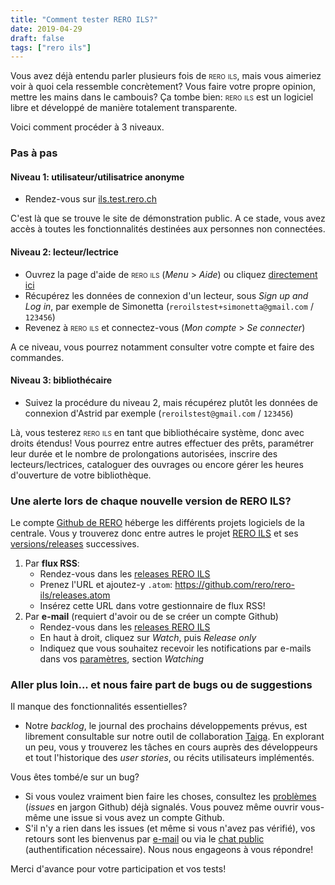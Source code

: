 ```yaml
---
title: "Comment tester RERO ILS?"
date: 2019-04-29
draft: false
tags: ["rero ils"]
---
```


Vous avez déjà entendu parler plusieurs fois de <span style="font-variant: small-caps">rero ils</span>, mais vous aimeriez voir à quoi cela ressemble concrètement? Vous faire votre propre opinion, mettre les mains dans le cambouis? Ça tombe bien: <span style="font-variant: small-caps">rero ils</span> est un logiciel libre et développé de manière totalement transparente.

<!--more-->

Voici comment procéder à 3 niveaux.

### Pas à pas

#### Niveau 1: utilisateur/utilisatrice anonyme

* Rendez-vous sur [ils.test.rero.ch](http://ils.test.rero.ch/)

C'est là que se trouve le site de démonstration public. A ce stade, vous avez accès à toutes les fonctionnalités destinées aux personnes non connectées.

#### Niveau 2: lecteur/lectrice

* Ouvrez la page d'aide de <span style="font-variant: small-caps">rero ils</span> (*Menu* > *Aide*) ou cliquez [directement ici](https://github.com/rero/rero-ils/wiki/Public-demo-help#sign-up-and-log-in)
* Récupérez les données de connexion d'un lecteur, sous *Sign up and Log in*, par exemple de Simonetta (`reroilstest+simonetta@gmail.com` / `123456`)
* Revenez à <span style="font-variant: small-caps">rero ils</span> et connectez-vous (*Mon compte* > *Se connecter*)

A ce niveau, vous pourrez notamment consulter votre compte et faire des commandes.

#### Niveau 3: bibliothécaire

* Suivez la procédure du niveau 2, mais récupérez plutôt les données de connexion d'Astrid par exemple (`reroilstest@gmail.com` / `123456`)

Là, vous testerez <span style="font-variant: small-caps">rero ils</span> en tant que bibliothécaire système, donc avec droits étendus! Vous pourrez entre autres effectuer des prêts, paramétrer leur durée et le nombre de prolongations autorisées, inscrire des lecteurs/lectrices, cataloguer des ouvrages ou encore gérer les heures d'ouverture de votre bibliothèque.

### Une alerte lors de chaque nouvelle version de RERO ILS?

Le compte [Github de RERO](https://github.com/rero) héberge les différents projets logiciels de la centrale. Vous y trouverez donc entre autres le projet [RERO ILS](https://github.com/rero/rero-ils/) et ses [versions/releases](https://github.com/rero/rero-ils/releases) successives.

1. Par **flux RSS**:
	* Rendez-vous dans les [releases RERO ILS](https://github.com/rero/rero-ils/releases)
	* Prenez l'URL et ajoutez-y `.atom`: https://github.com/rero/rero-ils/releases.atom
	* Insérez cette URL dans votre gestionnaire de flux RSS!
2. Par **e-mail** (requiert d'avoir ou de se créer un compte Github)
	* Rendez-vous dans les [releases RERO ILS](https://github.com/rero/rero-ils/releases)
	* En haut à droit, cliquez sur *Watch*, puis *Release only*
	* Indiquez que vous souhaitez recevoir les notifications par e-mails dans vos [paramètres](https://github.com/settings/notifications), section *Watching*

### Aller plus loin... et nous faire part de bugs ou de suggestions

Il manque des fonctionnalités essentielles?

* Notre *backlog*, le journal des prochains développements prévus, est librement consultable sur notre outil de collaboration [Taiga](https://tree.taiga.io/project/rero21-reroils/backlog). En explorant un peu, vous y trouverez les tâches en cours auprès des développeurs et tout l'historique des *user stories*, ou récits utilisateurs implémentés.

Vous êtes tombé/e sur un bug?

* Si vous voulez vraiment bien faire les choses, consultez les [problèmes](https://github.com/rero/rero-ils/issues) (*issues* en jargon Github) déjà signalés. Vous pouvez même ouvrir vous-même une issue si vous avez un compte Github.
* S'il n'y a rien dans les issues (et même si vous n'avez pas vérifié), vos retours sont les bienvenus par [e-mail](info@rero.ch) ou via le [chat public](https://gitter.im/rero/reroils) (authentification nécessaire). Nous nous engageons à vous répondre!

Merci d'avance pour votre participation et vos tests!